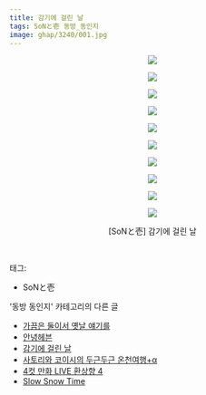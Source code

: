 ```yaml
---
title: 감기에 걸린 날
tags: SoNと壱 동방_동인지
image: ghap/3240/001.jpg
---
```

<div class="article">
<p style="text-align: center; clear: none; float: none;"><img src="{{ site.nasurl }}/ghap/3240/001.jpg"/></p>
<p style="text-align: center; clear: none; float: none;"><img src="{{ site.nasurl }}/ghap/3240/002.jpg"/></p>
<p style="text-align: center; clear: none; float: none;"><img src="{{ site.nasurl }}/ghap/3240/003.jpg"/></p>
<p style="text-align: center; clear: none; float: none;"><img src="{{ site.nasurl }}/ghap/3240/004.jpg"/></p>
<p style="text-align: center; clear: none; float: none;"><img src="{{ site.nasurl }}/ghap/3240/005.jpg"/></p>
<p style="text-align: center; clear: none; float: none;"><img src="{{ site.nasurl }}/ghap/3240/006.jpg"/></p>
<p style="text-align: center; clear: none; float: none;"><img src="{{ site.nasurl }}/ghap/3240/007.jpg"/></p>
<p style="text-align: center; clear: none; float: none;"><img src="{{ site.nasurl }}/ghap/3240/008.jpg"/></p>
<p style="text-align: center; clear: none; float: none;"><img src="{{ site.nasurl }}/ghap/3240/009.jpg"/></p>
<p style="text-align: center; clear: none; float: none;"><img src="{{ site.nasurl }}/ghap/3240/010.jpg"/></p>
<p style="text-align: center; clear: none; float: none;">[SoNと壱] 감기에 걸린 날</p>
<p><br/></p>
</div><div class="tagTrail">
<p>태그: </p>
<ul>
<li>SoNと壱</li>
</ul>
</div><div class="another">
<p>'동방 동인지' 카테고리의 다른 글</p>
<ul>
<li><a href="/2017-05-15-ghap_3242">가끔은 둘이서 옛날 얘기를</a></li>
<li><a href="/2017-05-15-ghap_3241">안녕헤븐</a></li>
<li><a href="/2017-05-15-ghap_3240">감기에 걸린 날</a></li>
<li><a href="/2017-05-13-ghap_3239">사토리와 코이시의 두근두근 온천여행+α</a></li>
<li><a href="/2017-05-13-ghap_3238">4컷 만화 LIVE 환상향 4</a></li>
<li><a href="/2017-05-13-ghap_3237">Slow Snow Time</a></li>
</ul>
</div><div class="cb_module cb_fluid">
<div class="cb_wrt cb_profile">
</div><!-- commentList close -->
</div>